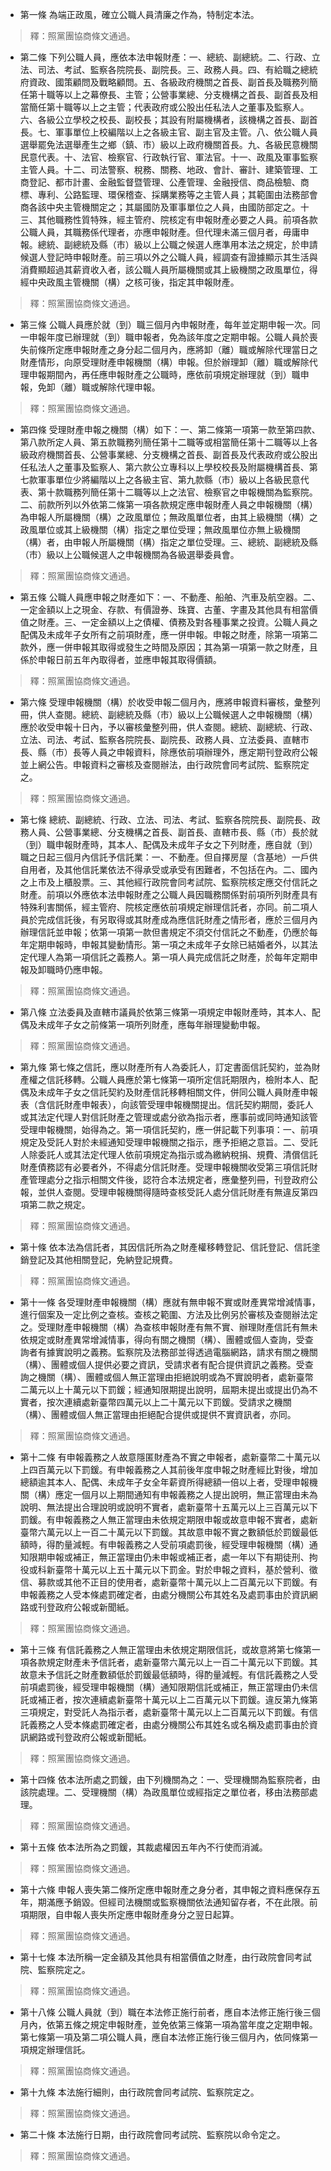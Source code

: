 * 第一條 為端正政風，確立公職人員清廉之作為，特制定本法。

> 釋：照黨團協商條文通過。

* 第二條 下列公職人員，應依本法申報財產：一、總統、副總統。二、行政、立法、司法、考試、監察各院院長、副院長。三、政務人員。四、有給職之總統府資政、國策顧問及戰略顧問。五、各級政府機關之首長、副首長及職務列簡任第十職等以上之幕僚長、主管；公營事業總、分支機構之首長、副首長及相當簡任第十職等以上之主管；代表政府或公股出任私法人之董事及監察人。六、各級公立學校之校長、副校長；其設有附屬機構者，該機構之首長、副首長。七、軍事單位上校編階以上之各級主官、副主官及主管。八、依公職人員選舉罷免法選舉產生之鄉（鎮、市）級以上政府機關首長。九、各級民意機關民意代表。十、法官、檢察官、行政執行官、軍法官。十一、政風及軍事監察主管人員。十二、司法警察、稅務、關務、地政、會計、審計、建築管理、工商登記、都市計畫、金融監督暨管理、公產管理、金融授信、商品檢驗、商標、專利、公路監理、環保稽查、採購業務等之主管人員；其範圍由法務部會商各該中央主管機關定之；其屬國防及軍事單位之人員，由國防部定之。十三、其他職務性質特殊，經主管府、院核定有申報財產必要之人員。前項各款公職人員，其職務係代理者，亦應申報財產。但代理未滿三個月者，毋庸申報。總統、副總統及縣（市）級以上公職之候選人應準用本法之規定，於申請候選人登記時申報財產。前三項以外之公職人員，經調查有證據顯示其生活與消費顯超過其薪資收入者，該公職人員所屬機關或其上級機關之政風單位，得經中央政風主管機關（構）之核可後，指定其申報財產。

> 釋：照黨團協商條文通過。

* 第三條 公職人員應於就（到）職三個月內申報財產，每年並定期申報一次。同一申報年度已辦理就（到）職申報者，免為該年度之定期申報。公職人員於喪失前條所定應申報財產之身分起二個月內，應將卸（離）職或解除代理當日之財產情形，向原受理財產申報機關（構）申報。但於辦理卸（離）職或解除代理申報期間內，再任應申報財產之公職時，應依前項規定辦理就（到）職申報，免卸（離）職或解除代理申報。

> 釋：照黨團協商條文通過。

* 第四條 受理財產申報之機關（構）如下：一、第二條第一項第一款至第四款、第八款所定人員、第五款職務列簡任第十二職等或相當簡任第十二職等以上各級政府機關首長、公營事業總、分支機構之首長、副首長及代表政府或公股出任私法人之董事及監察人、第六款公立專科以上學校校長及附屬機構首長、第七款軍事單位少將編階以上之各級主官、第九款縣（市）級以上各級民意代表、第十款職務列簡任第十二職等以上之法官、檢察官之申報機關為監察院。二、前款所列以外依第二條第一項各款規定應申報財產人員之申報機關（構）為申報人所屬機關（構）之政風單位；無政風單位者，由其上級機關（構）之政風單位或其上級機關（構）指定之單位受理；無政風單位亦無上級機關（構）者，由申報人所屬機關（構）指定之單位受理。三、總統、副總統及縣（市）級以上公職候選人之申報機關為各級選舉委員會。

> 釋：照黨團協商條文通過。

* 第五條 公職人員應申報之財產如下：一、不動產、船舶、汽車及航空器。二、一定金額以上之現金、存款、有價證券、珠寶、古董、字畫及其他具有相當價值之財產。三、一定金額以上之債權、債務及對各種事業之投資。公職人員之配偶及未成年子女所有之前項財產，應一併申報。申報之財產，除第一項第二款外，應一併申報其取得或發生之時間及原因；其為第一項第一款之財產，且係於申報日前五年內取得者，並應申報其取得價額。

> 釋：照黨團協商條文通過。

* 第六條 受理申報機關（構）於收受申報二個月內，應將申報資料審核，彙整列冊，供人查閱。總統、副總統及縣（市）級以上公職候選人之申報機關（構）應於收受申報十日內，予以審核彙整列冊，供人查閱。總統、副總統、行政、立法、司法、考試、監察各院院長、副院長、政務人員、立法委員、直轄市長、縣（市）長等人員之申報資料，除應依前項辦理外，應定期刊登政府公報並上網公告。申報資料之審核及查閱辦法，由行政院會同考試院、監察院定之。

> 釋：照黨團協商條文通過。

* 第七條 總統、副總統、行政、立法、司法、考試、監察各院院長、副院長、政務人員、公營事業總、分支機構之首長、副首長、直轄市長、縣（市）長於就（到）職申報財產時，其本人、配偶及未成年子女之下列財產，應自就（到）職之日起三個月內信託予信託業：一、不動產。但自擇房屋（含基地）一戶供自用者，及其他信託業依法不得承受或承受有困難者，不包括在內。二、國內之上市及上櫃股票。三、其他經行政院會同考試院、監察院核定應交付信託之財產。前項以外應依本法申報財產之公職人員因職務關係對前項所列財產具有特殊利害關係，經主管府、院核定應依前項規定辦理信託者，亦同。前二項人員於完成信託後，有另取得或其財產成為應信託財產之情形者，應於三個月內辦理信託並申報；依第一項第一款但書規定不須交付信託之不動產，仍應於每年定期申報時，申報其變動情形。第一項之未成年子女除已結婚者外，以其法定代理人為第一項信託之義務人。第一項人員完成信託之財產，於每年定期申報及卸職時仍應申報。

> 釋：照黨團協商條文通過。

* 第八條 立法委員及直轄市議員於依第三條第一項規定申報財產時，其本人、配偶及未成年子女之前條第一項所列財產，應每年辦理變動申報。

> 釋：照黨團協商條文通過。

* 第九條 第七條之信託，應以財產所有人為委託人，訂定書面信託契約，並為財產權之信託移轉。公職人員應於第七條第一項所定信託期限內，檢附本人、配偶及未成年子女之信託契約及財產信託移轉相關文件，併同公職人員財產申報表（含信託財產申報表），向該管受理申報機關提出。信託契約期間，委託人或其法定代理人對信託財產之管理或處分欲為指示者，應事前或同時通知該管受理申報機關，始得為之。第一項信託契約，應一併記載下列事項：一、前項規定及受託人對於未經通知受理申報機關之指示，應予拒絕之意旨。二、受託人除委託人或其法定代理人依前項規定為指示或為繳納稅捐、規費、清償信託財產債務認有必要者外，不得處分信託財產。受理申報機關收受第三項信託財產管理處分之指示相關文件後，認符合本法規定者，應彙整列冊，刊登政府公報，並供人查閱。受理申報機關得隨時查核受託人處分信託財產有無違反第四項第二款之規定。

> 釋：照黨團協商條文通過。

* 第十條 依本法為信託者，其因信託所為之財產權移轉登記、信託登記、信託塗銷登記及其他相關登記，免納登記規費。

> 釋：照黨團協商條文通過。

* 第十一條 各受理財產申報機關（構）應就有無申報不實或財產異常增減情事，進行個案及一定比例之查核。查核之範圍、方法及比例另於審核及查閱辦法定之。受理財產申報機關（構）為查核申報財產有無不實、辦理財產信託有無未依規定或財產異常增減情事，得向有關之機關（構）、團體或個人查詢，受查詢者有據實說明之義務。監察院及法務部並得透過電腦網路，請求有關之機關（構）、團體或個人提供必要之資訊，受請求者有配合提供資訊之義務。受查詢之機關（構）、團體或個人無正當理由拒絕說明或為不實說明者，處新臺幣二萬元以上十萬元以下罰鍰；經通知限期提出說明，屆期未提出或提出仍為不實者，按次連續處新臺幣四萬元以上二十萬元以下罰鍰。受請求之機關（構）、團體或個人無正當理由拒絕配合提供或提供不實資訊者，亦同。

> 釋：照黨團協商條文通過。

* 第十二條 有申報義務之人故意隱匿財產為不實之申報者，處新臺幣二十萬元以上四百萬元以下罰鍰。有申報義務之人其前後年度申報之財產經比對後，增加總額逾其本人、配偶、未成年子女全年薪資所得總額一倍以上者，受理申報機關（構）應定一個月以上期間通知有申報義務之人提出說明，無正當理由未為說明、無法提出合理說明或說明不實者，處新臺幣十五萬元以上三百萬元以下罰鍰。有申報義務之人無正當理由未依規定期限申報或故意申報不實者，處新臺幣六萬元以上一百二十萬元以下罰鍰。其故意申報不實之數額低於罰鍰最低額時，得酌量減輕。有申報義務之人受前項處罰後，經受理申報機關（構）通知限期申報或補正，無正當理由仍未申報或補正者，處一年以下有期徒刑、拘役或科新臺幣十萬元以上五十萬元以下罰金。對於申報之資料，基於營利、徵信、募款或其他不正目的使用者，處新臺幣十萬元以上二百萬元以下罰鍰。有申報義務之人受本條處罰確定者，由處分機關公布其姓名及處罰事由於資訊網路或刊登政府公報或新聞紙。

> 釋：照黨團協商條文通過。

* 第十三條 有信託義務之人無正當理由未依規定期限信託，或故意將第七條第一項各款規定財產未予信託者，處新臺幣六萬元以上一百二十萬元以下罰鍰。其故意未予信託之財產數額低於罰鍰最低額時，得酌量減輕。有信託義務之人受前項處罰後，經受理申報機關（構）通知限期信託或補正，無正當理由仍未信託或補正者，按次連續處新臺幣十萬元以上二百萬元以下罰鍰。違反第九條第三項規定，對受託人為指示者，處新臺幣十萬元以上二百萬元以下罰鍰。有信託義務之人受本條處罰確定者，由處分機關公布其姓名或名稱及處罰事由於資訊網路或刊登政府公報或新聞紙。

> 釋：照黨團協商條文通過。

* 第十四條 依本法所處之罰鍰，由下列機關為之：一、受理機關為監察院者，由該院處理。二、受理機關（構）為政風單位或經指定之單位者，移由法務部處理。

> 釋：照黨團協商條文通過。

* 第十五條 依本法所為之罰鍰，其裁處權因五年內不行使而消滅。

> 釋：照黨團協商條文通過。

* 第十六條 申報人喪失第二條所定應申報財產之身分者，其申報之資料應保存五年，期滿應予銷毀。但經司法機關或監察機關依法通知留存者，不在此限。前項期限，自申報人喪失所定應申報財產身分之翌日起算。

> 釋：照黨團協商條文通過。

* 第十七條 本法所稱一定金額及其他具有相當價值之財產，由行政院會同考試院、監察院定之。

> 釋：照黨團協商條文通過。

* 第十八條 公職人員就（到）職在本法修正施行前者，應自本法修正施行後三個月內，依第五條之規定申報財產，並免依第三條第一項為當年度之定期申報。第七條第一項及第二項公職人員，應自本法修正施行後三個月內，依同條第一項規定辦理信託。

> 釋：照黨團協商條文通過。

* 第十九條 本法施行細則，由行政院會同考試院、監察院定之。

> 釋：照黨團協商條文通過。

* 第二十條 本法施行日期，由行政院會同考試院、監察院以命令定之。

> 釋：照黨團協商條文通過。

